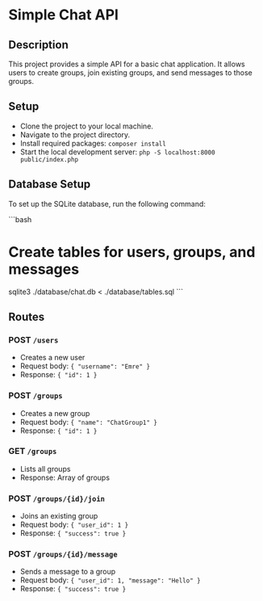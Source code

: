 # Simple Chat API

## Description

This project provides a simple API for a basic chat application. It allows users to create groups, join existing groups, and send messages to those groups.

## Setup

- Clone the project to your local machine.
- Navigate to the project directory.
- Install required packages: `composer install`
- Start the local development server: `php -S localhost:8000 public/index.php`

## Database Setup

To set up the SQLite database, run the following command:

\`\`\`bash
# Create tables for users, groups, and messages
sqlite3 ./database/chat.db < ./database/tables.sql
\`\`\`

## Routes

### POST `/users`

- Creates a new user
- Request body: `{ "username": "Emre" }`
- Response: `{ "id": 1 }`

### POST `/groups`

- Creates a new group
- Request body: `{ "name": "ChatGroup1" }`
- Response: `{ "id": 1 }`

### GET `/groups`

- Lists all groups
- Response: Array of groups

### POST `/groups/{id}/join`

- Joins an existing group
- Request body: `{ "user_id": 1 }`
- Response: `{ "success": true }`

### POST `/groups/{id}/message`

- Sends a message to a group
- Request body: `{ "user_id": 1, "message": "Hello" }`
- Response: `{ "success": true }`
